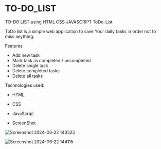 # TO-DO_LIST
TO-DO LIST using HTML CSS JAVASCRIPT
ToDo-List

ToDo list is a simple web application to save Your daily tasks in order not to miss anything.

Features

* Add new task
* Mark task as completed / uncompleted
* Delete single task
* Delete completed tasks
* Delete all tasks

Technologies used:
* HTML
* CSS
* JavaScript

* ScreenShot

![Screenshot 2024-06-22 143523](https://github.com/NomaanAttar/TO-DO_LIST/assets/169025519/0207c198-65de-4c2c-abad-17b31e73a20b)


![Screenshot 2024-06-22 144115](https://github.com/NomaanAttar/TO-DO_LIST/assets/169025519/ac24891f-8f2a-4e67-9e91-21767f383654)

